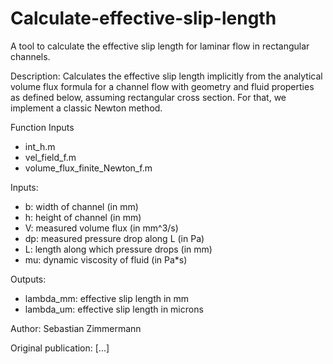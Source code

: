 # Calculate-effective-slip-length
A tool to calculate the effective slip length for laminar flow in rectangular channels. 

Description:
Calculates the effective slip length implicitly from the analytical 
volume flux formula for a channel flow with geometry and fluid properties 
as defined below, assuming rectangular cross section. 
For that, we implement a classic Newton method. 

Function Inputs
  - int_h.m
  - vel_field_f.m
  - volume_flux_finite_Newton_f.m

 Inputs:
  - b: width of channel (in mm)
  - h: height of channel (in mm)
  - V: measured volume flux (in mm^3/s)
  - dp: measured pressure drop along L (in Pa)
  - L: length along which pressure drops (in mm)
  - mu: dynamic viscosity of fluid (in Pa*s)

 Outputs:
  - lambda_mm: effective slip length in mm
  - lambda_um: effective slip length in microns

Author: Sebastian Zimmermann

Original publication: [...]
